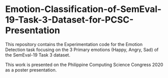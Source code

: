 # Emotion-Classification-of-SemEval-19-Task-3-Dataset-for-PCSC-Presentation

This repository contains the Experimentation code for the Emotion Detection task focusing
on the 3 Primary emotions (Happy, Angry, Sad) of the SemEval-19 Task 3 dataset.

This work is presented on the Philippine Computing Science Congress 2020 as a poster presentation.
